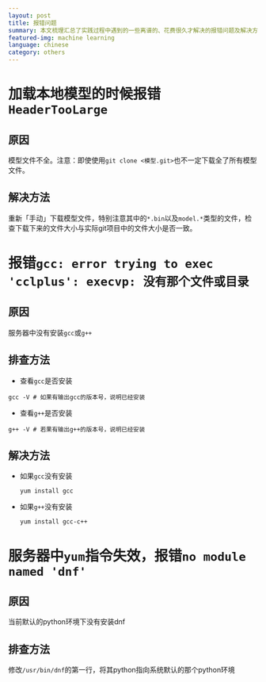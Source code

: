 ```yaml
---
layout: post
title: 报错问题
summary: 本文梳理汇总了实践过程中遇到的一些离谱的、花费很久才解决的报错问题及解决方法
featured-img: machine learning
language: chinese 
category: others
---
```



# 加载本地模型的时候报错 `HeaderTooLarge`
## 原因
模型文件不全。注意：即使使用`git clone <模型.git>`也不一定下载全了所有模型文件。
## 解决方法
重新「手动」下载模型文件，特别注意其中的`*.bin`以及`model.*`类型的文件，检查下载下来的文件大小与实际git项目中的文件大小是否一致。

# 报错`gcc: error trying to exec 'cclplus': execvp: 没有那个文件或目录`
## 原因
服务器中没有安装`gcc`或`g++`
## 排查方法
- 查看`gcc`是否安装
```shell
gcc -V # 如果有输出gcc的版本号，说明已经安装
```
- 查看`g++`是否安装
```shell
g++ -V # 若果有输出g++的版本号，说明已经安装
```
## 解决方法
- 如果`gcc`没有安装
    ```shell
    yum install gcc
    ```
- 如果`g++`没有安装
    ```shell
    yum install gcc-c++
    ```
# 服务器中`yum`指令失效，报错`no module named 'dnf'`
## 原因
当前默认的python环境下没有安装dnf
## 排查方法
修改`/usr/bin/dnf`的第一行，将其python指向系统默认的那个python环境

    